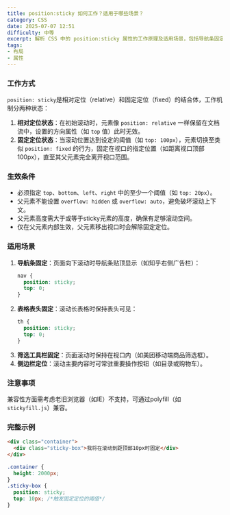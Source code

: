 ```yaml
---
title: position:sticky 如何工作？适用于哪些场景？
category: CSS
date: 2025-07-07 12:51
difficulty: 中等
excerpt: 解析 CSS 中的 position:sticky 属性的工作原理及适用场景，包括导航条固定和表格表头。
tags:
- 布局
- 属性
---
```

### 工作方式
`position: sticky`是相对定位（relative）和固定定位（fixed）的结合体，工作机制分两种状态：
1.  **相对定位状态**：在初始滚动时，元素像 `position: relative` 一样保留在文档流中，设置的方向属性（如 `top` 值）此时无效。
2.  **固定定位状态**：当滚动位置达到设定的阈值（如 `top: 100px`），元素切换至类似 `position: fixed` 的行为，固定在视口的指定位置（如距离视口顶部100px），直至其父元素完全离开视口范围。

### 生效条件
*   必须指定 `top`、`bottom`、`left`、`right` 中的至少一个阈值（如 `top: 20px`）。
*   父元素不能设置 `overflow: hidden` 或 `overflow: auto`，避免破坏滚动上下文。
*   父元素高度需大于或等于sticky元素的高度，确保有足够滚动空间。
*   仅在父元素内部生效，父元素移出视口时会解除固定定位。

### 适用场景
1.  **导航条固定**：页面向下滚动时导航条贴顶显示（如知乎右侧广告栏）：
    ```css
    nav {
      position: sticky;
      top: 0;
    }
    ```
2.  **表格表头固定**：滚动长表格时保持表头可见：
    ```css
    th {
      position: sticky;
      top: 0;
    }
    ```
3.  **筛选工具栏固定**：页面滚动时保持在视口内（如美团移动端商品筛选框）。
4.  **侧边栏定位**：滚动主要内容时可常驻重要操作按钮（如目录或购物车）。

### 注意事项
兼容性方面需考虑老旧浏览器（如IE）不支持，可通过polyfill（如`stickyfill.js`）兼容。

### 完整示例
```html
<div class="container">
  <div class="sticky-box">我将在滚动到距顶部10px时固定</div>
</div>
```
```css
.container {
  height: 2000px; 
}
.sticky-box {
  position: sticky;
  top: 10px; /*触发固定定位的阈值*/
}
```
